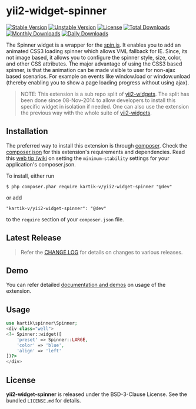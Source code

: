 yii2-widget-spinner
===================

[![Stable Version](https://poser.pugx.org/kartik-v/yii2-widget-spinner/v/stable)](https://packagist.org/packages/kartik-v/yii2-widget-spinner)
[![Unstable Version](https://poser.pugx.org/kartik-v/yii2-widget-spinner/v/unstable)](https://packagist.org/packages/kartik-v/yii2-widget-spinner)
[![License](https://poser.pugx.org/kartik-v/yii2-widget-spinner/license)](https://packagist.org/packages/kartik-v/yii2-widget-spinner)
[![Total Downloads](https://poser.pugx.org/kartik-v/yii2-widget-spinner/downloads)](https://packagist.org/packages/kartik-v/yii2-widget-spinner)
[![Monthly Downloads](https://poser.pugx.org/kartik-v/yii2-widget-spinner/d/monthly)](https://packagist.org/packages/kartik-v/yii2-widget-spinner)
[![Daily Downloads](https://poser.pugx.org/kartik-v/yii2-widget-spinner/d/daily)](https://packagist.org/packages/kartik-v/yii2-widget-spinner)

The Spinner widget is a wrapper for the [spin.js](http://fgnass.github.io/spin.js). It enables you to add an animated CSS3 loading spinner which allows VML fallback for IE. Since, its not image based, it allows you to configure the spinner style, size, color, and other CSS attributes. The major advantage of using the CSS3 based spinner, is that the animation can be made visible to user for non-ajax based scenarios. For example on  events like window.load or window.unload (thereby enabling you to show a page loading progress without using ajax).

> NOTE: This extension is a sub repo split of [yii2-widgets](https://github.com/kartik-v/yii2-widgets). The split has been done since 08-Nov-2014 to allow developers to install this specific widget in isolation if needed. One can also use the extension the previous way with the whole suite of [yii2-widgets](http://demos.krajee.com/widgets).

## Installation

The preferred way to install this extension is through [composer](http://getcomposer.org/download/). Check the [composer.json](https://github.com/kartik-v/yii2-widget-spinner/blob/master/composer.json) for this extension's requirements and dependencies. Read this [web tip /wiki](http://webtips.krajee.com/setting-composer-minimum-stability-application/) on setting the `minimum-stability` settings for your application's composer.json.

To install, either run

```
$ php composer.phar require kartik-v/yii2-widget-spinner "@dev"
```

or add

```
"kartik-v/yii2-widget-spinner": "@dev"
```

to the ```require``` section of your `composer.json` file.

## Latest Release

> Refer the [CHANGE LOG](https://github.com/kartik-v/yii2-widget-spinner/blob/master/CHANGE.md) for details on changes to various releases.

## Demo

You can refer detailed [documentation and demos](http://demos.krajee.com/widget-details/spinner) on usage of the extension.

## Usage

```php
use kartik\spinner\Spinner;
<div class="well">
<?= Spinner::widget([
    'preset' => Spinner::LARGE,
    'color' => 'blue',
    'align' => 'left'
])?>
</div>
```

## License

**yii2-widget-spinner** is released under the BSD-3-Clause License. See the bundled `LICENSE.md` for details.